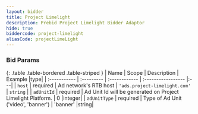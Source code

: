 ```yaml
---
layout: bidder
title: Project Limelight
description: Prebid Project Limelight Bidder Adaptor
hide: true
biddercode: project-limelight
aliasCode: projectLimeLight
---
```


### Bid Params

{: .table .table-bordered .table-striped }
| Name           | Scope      | Description                                                    | Example            |type|
| :-----------   | :--------- | :------------                                                  | :----------------- |:---|
| `host` | required | Ad network's RTB host | `'ads.project-limelight.com'` | `string` |
| `adUnitId` | required   | Ad Unit Id will be generated on Project Limelight Platform. | 0                        |integer|
| `adUnitType`      | required   | Type of Ad Unit ('video', 'banner')                                             | 'banner'                 |string|
